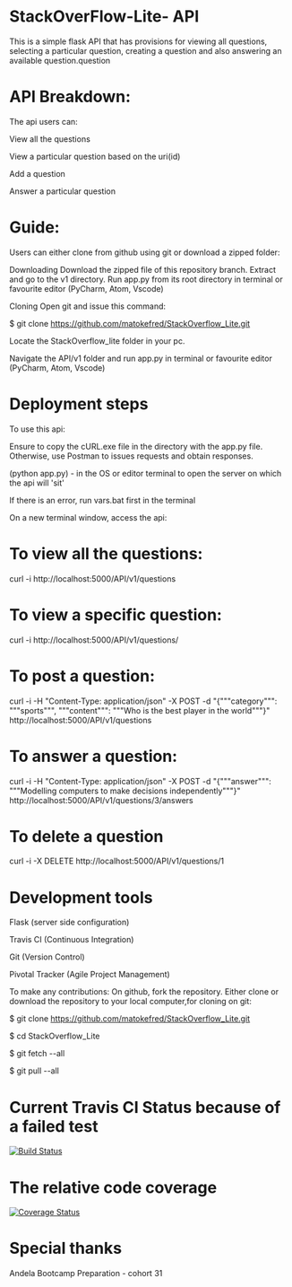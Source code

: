 # StackOverFlow-Lite- API
This is a simple flask API that has provisions for viewing all questions, selecting a particular question, creating a question and also answering an available question.question

# API Breakdown:
The api users can:

View all the questions

View a particular question based on the uri(id)

Add a question

Answer a particular question


# Guide:
Users can either clone from github using git or download a zipped folder:

Downloading
Download the zipped file of this repository branch. Extract and go to the v1 directory. Run app.py from its root directory in terminal or favourite editor (PyCharm, Atom, Vscode)

Cloning
Open git and issue this command:

$ git clone https://github.com/matokefred/StackOverflow_Lite.git

Locate the StackOverflow_lite folder in your pc.

Navigate the API/v1 folder and run app.py in terminal or favourite editor (PyCharm, Atom, Vscode)

# Deployment steps
To use this api:

Ensure to copy the cURL.exe file in the directory with the app.py file. Otherwise, use Postman to issues requests and obtain responses.
 
(python app.py) - in the OS or editor terminal to open the server on which the api will 'sit'

If there is an error, run vars.bat first in the terminal

On a new terminal window, access the api:

# To view all the questions: 

curl -i http://localhost:5000/API/v1/questions

# To view a specific question: 

curl -i http://localhost:5000/API/v1/questions/<uri>

# To post a question: 

curl -i -H "Content-Type: application/json" -X POST -d "{"""category""": """sports""", """content""": """Who is the best player in the world"""}" http://localhost:5000/API/v1/questions

# To answer a question:

curl -i -H "Content-Type: application/json" -X POST -d "{"""answer""": """Modelling computers to make decisions independently"""}" http://localhost:5000/API/v1/questions/3/answers

# To delete a question

curl -i -X DELETE http://localhost:5000/API/v1/questions/1

# Development tools
Flask (server side configuration)

Travis CI (Continuous Integration)

Git (Version Control)

Pivotal Tracker (Agile Project Management)

To make any contributions:
On github, fork the repository. Either clone or download the repository to your local computer,for cloning on git:

$ git clone https://github.com/matokefred/StackOverflow_Lite.git

$ cd StackOverflow_Lite

$ git fetch --all

$ git pull --all

# Current Travis CI Status because of a failed test
[![Build Status](https://travis-ci.org/matokefred/StackOverFlow-Lite.svg?branch=api)](https://travis-ci.org/matokefred/StackOverFlow-Lite)

# The relative code coverage
[![Coverage Status](https://coveralls.io/repos/github/matokefred/StackOverFlow-Lite/badge.svg?branch=master)](https://coveralls.io/github/matokefred/StackOverFlow-Lite?branch=master)

# Special thanks

Andela Bootcamp Preparation - cohort 31